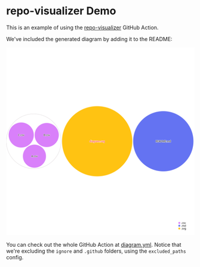 # repo-visualizer Demo

This is an example of using the [repo-visualizer](https://github.com/githubocto/repo-visualizer) GitHub Action.

We've included the generated diagram by adding it to the README:

![Visualization of this repo](./diagram.svg)

You can check out the whole GitHub Action at [diagram.yml](/.github/workflows/diagram.yml). Notice that we're excluding the `ignore` and `.github` folders, using the `excluded_paths` config.
